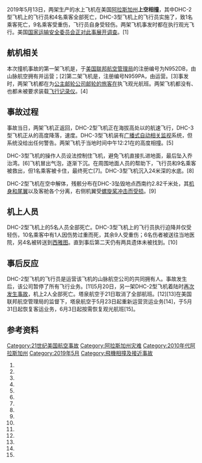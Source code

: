2019年5月13日，两架生产的水上飞机在美国[阿拉斯加州](../Page/阿拉斯加州.md "wikilink")**上空相撞**，其中DHC-2型飞机上的飞行员和4名乘客全部死亡，DHC-3型飞机上的飞行员实施了，致1名乘客死亡，9名乘客受重伤，飞行员自身受轻伤。两架飞机事发时都在执行观光飞行。美国[国家运输安全委员会正对此事展开调查](../Page/國家運輸安全委員會.md "wikilink")。\[1\]

## 航机相关

本次撞机事故的第一架飞机是，于[美国联邦航空管理局](../Page/美国联邦航空管理局.md "wikilink")的注册编号为N952DB，由山脉航空拥有并运营；\[2\]第二架飞机是，注册编号N959PA，由运营。\[3\]事发时，两架飞机都在为[公主邮轮公司](../Page/公主郵輪.md "wikilink")[邮轮的旅客在](https://zh.wikipedia.org/wiki/游轮 "wikilink")执飞观光航班。两架飞机都没有、也都未被要求装载[飞行记录仪](https://zh.wikipedia.org/wiki/飞行记录仪 "wikilink")。\[4\]

## 事故过程

事故当日，两架飞机正返回，DHC-2型飞机正在海拔高处以的航速飞行，DHC-3型飞机正从的高度降落，速度。DHC-3型飞机装有[广播式自动相关监视](../Page/广播式自动相关监视.md "wikilink")系统，但系统没给出任何警告。两架飞机于当地时间中午12:21在的高度相撞。\[5\]

DHC-3型飞机的操作人员设法控制住飞机，避免飞机直接扎进地面，最后坠入乔治湾。\[6\]飞机冒出气泡，逐渐下沉。在周围地面人员的帮助下，飞行员和9名乘客被救出，但1名乘客被卡住，最终死亡\[7\]。DHC-3型飞机沉入24米深的水底。\[8\]

DHC-2型飞机在空中解体，残骸分布在DHC-3坠毁地点西南约2.82千米处，其[机身和](https://zh.wikipedia.org/wiki/机身 "wikilink")[尾翼](../Page/尾翼.md "wikilink")以及客舱各个分离，右侧机翼受[螺旋桨冲击而受损](../Page/螺旋槳.md "wikilink")。\[9\]

## 机上人员

DHC-2型飞机上的5名人员全部死亡。DHC-3型飞机上的飞行员执行迫降并仅受轻伤，10名乘客中有1人因伤势过重而死，其余9人受重伤；6名伤者被送往当地医院，另4名被转送到[西雅图](https://zh.wikipedia.org/wiki/西雅图 "wikilink")。直到事后第二天仍有两具遗体未被找到。\[10\]

## 事后反应

DHC-2型飞机的飞行员是运营该飞机的山脉航空公司的共同拥有人。事故发生后，该公司暂停了所有飞行业务。\[11\]5月20日，另一架DHC-2型飞机着陆时[再次发生事故](../Page/塔泉航空20号班机坠毁事故.md "wikilink")，机上2人全部死亡。塔泉航空于21日取消了全部航班。\[12\]\[13\]在美国联邦航空管理局的监督下，塔泉航空于5月23日起重新运营货运业务\[14\]，于5月31日起恢复客运业务，6月3日起按需恢复观光航班\[15\]。

## 参考资料

[Category:21世纪美国航空事故](https://zh.wikipedia.org/wiki/Category:21世纪美国航空事故 "wikilink") [Category:阿拉斯加州灾难](https://zh.wikipedia.org/wiki/Category:阿拉斯加州灾难 "wikilink") [Category:2010年代阿拉斯加州](https://zh.wikipedia.org/wiki/Category:2010年代阿拉斯加州 "wikilink") [Category:2019年5月](https://zh.wikipedia.org/wiki/Category:2019年5月 "wikilink") [Category:飛機相撞及接近事故](https://zh.wikipedia.org/wiki/Category:飛機相撞及接近事故 "wikilink")

1.

2.

3.

4.
5.
6.
7.

8.
9.
10.

11.

12.

13.

14.

15.